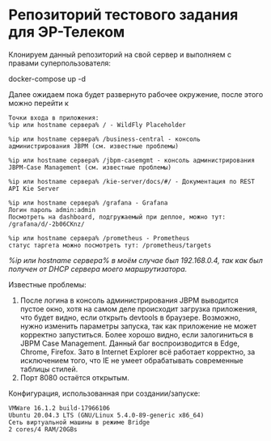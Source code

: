 # Репозиторий тестового задания для ЭР-Телеком
Клонируем данный репозиторий на свой сервер и выполняем с правами суперпользователя:

  docker-compose up -d

Далее ожидаем пока будет развернуто рабочее окружение, после этого можно перейти к

```
Точки входа в приложения:
%ip или hostname сервера% / - WildFly Placeholder 

%ip или hostname сервера% /business-central - консоль администрирования JBPM (см. известные проблемы)

%ip или hostname сервера% /jbpm-casemgmt - консоль администрирования JBPM-Case Management (см. известные проблемы)

%ip или hostname сервера% /kie-server/docs/#/ - Документация по REST API Kie Server

%ip или hostname сервера% /grafana - Grafana 
Логин пароль admin:admin
Посмотреть на dashboard, подгружаемый при деплое, можно тут: /grafana/d/-2b06CKnz/

%ip или hostname сервера% /prometheus - Prometheus
статус таргета можно посмотреть тут: /prometheus/targets
```
*%ip или hostname сервера% в моём случае был 192.168.0.4, так как был получен от DHCP сервера моего маршрутизатора.*

Известные проблемы:
1. После логина в консоль администрирования JBPM выводится пустое окно, хотя на самом деле происходит загрузка приложения, что будет видно, если открыть devtools в браузере. Возможно, нужно изменить параметры запуска, так как приложение не может корректно запуститься. Более хорошо видно, если залогиниться в JBPM Case Management.
Данный баг воспроизводится в Edge, Chrome, Firefox. Зато в Internet Explorer всё работает корректно, за исключением того, что IE не умеет обрабатывать современные таблицы стилей.
2. Порт 8080 остаётся открытым. 


Конфигурация, использованная при создании/запуске:
```
VMWare 16.1.2 build-17966106
Ubuntu 20.04.3 LTS (GNU/Linux 5.4.0-89-generic x86_64)
Сеть виртуальной машины в режиме Bridge
2 cores/4 RAM/20GBs
```
